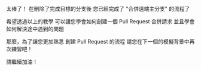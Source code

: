 太棒了！
在刪除了完成目標的分支後
您已經完成了 "合併遠端主分支" 的流程了

希望透過以上的教學
可以讓您學會如何創建一個 Pull Request 合併請求
並且學會如何解決途中遇到的問題

那麼，為了讓您更加熟悉
創建 Pull Request 的流程
請您在下一個的模擬背景中再次練習吧！

請繼續加油！